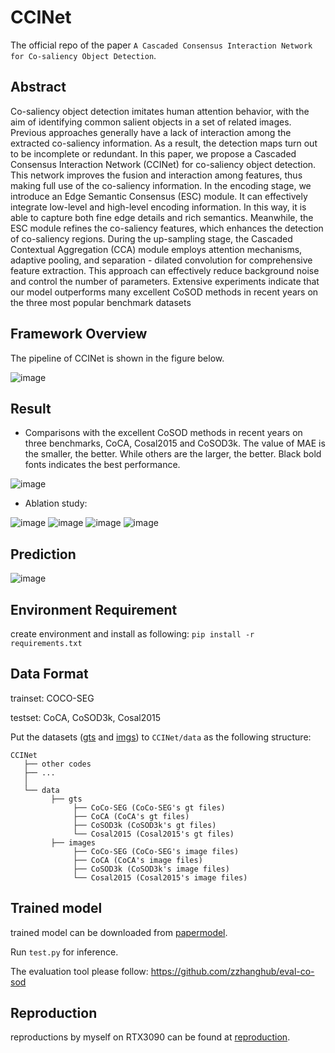 # CCINet

The official repo of the paper `A Cascaded Consensus Interaction Network for Co-saliency Object Detection`.

## Abstract

Co-saliency object detection imitates human attention behavior, with the aim of identifying common salient objects in a set of related images. Previous approaches generally have a lack of interaction among the extracted co-saliency information. As a result, the detection maps turn out to be incomplete or redundant. In this paper, we propose a Cascaded Consensus Interaction Network (CCINet) for co-saliency object detection. This network improves the fusion and interaction among features, thus making full use of the co-saliency information. In the encoding stage, we introduce an Edge Semantic Consensus (ESC) module. It can effectively integrate low-level and high-level encoding information. In this way, it is able to capture both fine edge details and rich semantics. Meanwhile, the ESC module refines the co-saliency features, which enhances the detection of co-saliency regions. During the up-sampling stage, the Cascaded Contextual Aggregation (CCA) module employs attention mechanisms, adaptive pooling, and separation - dilated convolution for comprehensive feature extraction. This approach can effectively reduce background noise and control the number of parameters. Extensive experiments indicate that our model outperforms many excellent CoSOD methods in recent years on the three most popular benchmark datasets

## Framework Overview

The pipeline of CCINet is shown in the figure below.

![image](https://github.com/user-attachments/assets/d716812c-6f2c-4137-ab9d-47cf57e43ce2)


## Result

- Comparisons with the excellent CoSOD methods in recent years on three benchmarks, CoCA, Cosal2015 and CoSOD3k. The value of MAE is the smaller, the better. While others are the larger, the better. Black bold fonts indicates the best performance.

![image](https://github.com/user-attachments/assets/4dac2a94-2008-4932-ad08-f1651e8f35e1)

- Ablation study:

![image](https://github.com/user-attachments/assets/0195eef3-7510-4801-b15d-28d7aa3fafb7)  ![image](https://github.com/user-attachments/assets/0ae7f3b9-06e3-45f8-b0de-1079562319b2)
![image](https://github.com/user-attachments/assets/6802a6df-6888-4841-9ecd-6100849f9973)  ![image](https://github.com/user-attachments/assets/1c321be9-a8e1-4e6e-9a2b-8b5106acf3d3)

## Prediction

![image](https://github.com/user-attachments/assets/81841066-11eb-4377-b0fe-a24d12a42b42)

## Environment Requirement

create environment and install as following: `pip install -r requirements.txt`

## Data Format

trainset: COCO-SEG

testset: CoCA, CoSOD3k, Cosal2015

Put the datasets ([gts](https://pan.baidu.com/s/1A0cklgxqK2yPtYI7GNY62Q?pwd=7xo7) and [imgs](https://pan.baidu.com/s/1Bf3HfdDWMiV4MIaHu2MJQQ?pwd=scub)) to `CCINet/data` as the following structure:

```
CCINet
   ├── other codes
   ├── ...
   │ 
   └── data
         ├── gts
              ├── CoCo-SEG (CoCo-SEG's gt files)
         	  ├── CoCA (CoCA's gt files)
              ├── CoSOD3k (CoSOD3k's gt files)
              └── Cosal2015 (Cosal2015's gt files)
         ├── images
              ├── CoCo-SEG (CoCo-SEG's image files)
         	  ├── CoCA (CoCA's image files)
              ├── CoSOD3k (CoSOD3k's image files)
              └── Cosal2015 (Cosal2015's image files)
```

## Trained model

trained model can be downloaded from [papermodel](https://pan.baidu.com/s/1R-isw86_4UrCGNo2T2ubSg?pwd=koy2).

Run `test.py` for inference.

The evaluation tool please follow: https://github.com/zzhanghub/eval-co-sod

## Reproduction

reproductions by myself on RTX3090 can be found at [reproduction](https://pan.baidu.com/s/1R-isw86_4UrCGNo2T2ubSg?pwd=koy2).
